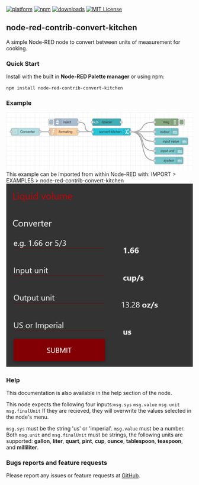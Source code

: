 [![platform](https://img.shields.io/badge/platform-Node--RED-red)](https://nodered.org)
[![npm](https://img.shields.io/npm/v/node-red-contrib-convert-kitchen.svg)](https://www.npmjs.com/package/node-red-contrib-convert-kitchen)
[![downloads](https://img.shields.io/npm/dt/node-red-contrib-convert-kitchen.svg)](https://www.npmjs.com/package/node-red-contrib-convert-kitchen)
[![MIT License](https://img.shields.io/badge/license-MIT-blue.svg)](https://github.com/HaroldPetersInskipp/node-red-contrib-convert-kitchen/blob/main/LICENSE)

## node-red-contrib-convert-kitchen
A simple Node-RED node to convert between units of measurement for cooking.



### Quick Start
Install with the built in <b>Node-RED Palette manager</b> or using npm:
```
npm install node-red-contrib-convert-kitchen
```

### Example
[<img src="example.png">](https://github.com/HaroldPetersInskipp/node-red-contrib-convert-kitchen/blob/main/examples/convert-kitchen.json)
This example can be imported from within Node-RED with:
IMPORT > EXAMPLES > node-red-contrib-convert-kitchen
[<img src="exampleDashboard.png">](https://github.com/HaroldPetersInskipp/node-red-contrib-convert-kitchen/blob/main/examples/convert-kitchen.json)

### Help
This documentation is also available in the help section of the node.

This node expects the following four inputs:<code>msg.sys</code> <code>msg.value</code> <code>msg.unit</code> <code>msg.finalUnit</code>
If they are recieved, they will overwrite the values selected in the node's menu.

<code>msg.sys</code> must be the string 'us' or 'imperial'.
<code>msg.value</code> must be a number.
Both <code>msg.unit</code> and <code>msg.finalUnit</code> must be strings, the following units are supported:
<b>gallon</b>, <b>liter</b>, <b>quart</b>, <b>pint</b>, <b>cup</b>, <b>ounce</b>, <b>tablespoon</b>, <b>teaspoon</b>, and <b>milliliter</b>.

### Bugs reports and feature requests

Please report any issues or feature requests at <a href="https://github.com/HaroldPetersInskipp/node-red-contrib-convert-kitchen/issues">GitHub</a>.